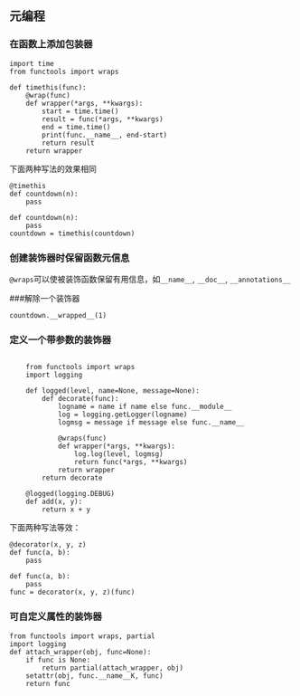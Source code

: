 ## 元编程

### 在函数上添加包装器

```
import time
from functools import wraps

def timethis(func):
	@wrap(func)
	def wrapper(*args, **kwargs):
		start = time.time()
		result = func(*args, **kwargs)
		end = time.time()
		print(func.__name__, end-start)
		return result
	return wrapper
```

下面两种写法的效果相同

```
@timethis
def countdown(n):
	pass
```

```
def countdown(n):
	pass
countdown = timethis(countdown)
```

### 创建装饰器时保留函数元信息

`@wraps`可以使被装饰函数保留有用信息，如`__name__`, `__doc__`, `__annotations__`

###解除一个装饰器

```
countdown.__wrapped__(1)
```

### 定义一个带参数的装饰器

```

	from functools import wraps
	import logging

	def logged(level, name=None, message=None):
		def decorate(func):
			logname = name if name else func.__module__
			log = logging.getLogger(logname)
			logmsg = message if message else func.__name__
		
			@wraps(func)
			def wrapper(*args, **kwargs):
				log.log(level, logmsg)
				return func(*args, **kwargs)
			return wrapper
		return decorate

	@logged(logging.DEBUG)
	def add(x, y):
		return x + y

```

下面两种写法等效：

```
@decorator(x, y, z)
def func(a, b):
	pass
```

```
def func(a, b):
	pass
func = decorator(x, y, z)(func)
```

### 可自定义属性的装饰器

```
from functools import wraps, partial
import logging
def attach_wrapper(obj, func=None):
	if func is None:
		return partial(attach_wrapper, obj)
	setattr(obj, func.__name__K, func)
	return func
```



